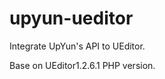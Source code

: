 upyun-ueditor
=============

Integrate UpYun's API to UEditor.

Base on UEditor1.2.6.1 PHP version.
